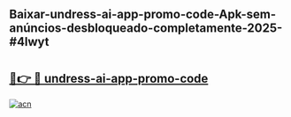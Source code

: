 ## Baixar-undress-ai-app-promo-code-Apk-sem-anúncios-desbloqueado-completamente-2025-#4lwyt

# <h2><a href="https://ainizakaria.my?title=undress-ai-app-promo-code&ref=20M">🔗👉 🔴 undress-ai-app-promo-code</a></h2>

[![acn](https://github.com/user-attachments/assets/0f9c940e-d8b0-45ae-aac7-cd30a18b3e1c)](https://ainizakaria.my?title=undress-ai-app-promo-code&ref=20M)

